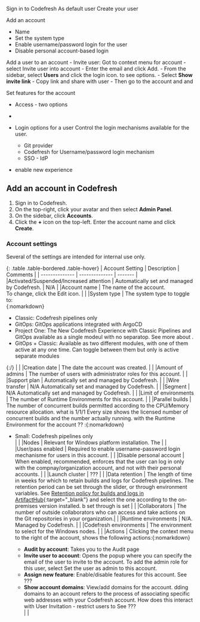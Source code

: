 

Sign in to Codefresh
  As default user
  Create your user 

Add an account 
  - Name 
  - Set the system type
  - Enable username/password login for the user
  - Disable personal account-based login 

Add a user to an account
    - Invite user: Got to context menu for account
    - select Invite user into account
    - Enter the email and click Add.
    - From the sidebar, select **Users** and click the login icon. to see options.
    - Select **Show invite link**
    - Copy link and share with user
    - Then go to the account and  and 

Set features for the account 
   - Access - two options
   - 

- Login options for a user
   Control the login mechanisms available for the user.
    - Git provider
    - Codefresh for Username/password login mechanism
    - SSO - IdP
- enable new experience




## Add an account in Codefresh

1. Sign in to Codefresh.
1. On the top-right, click your avatar and then select **Admin Panel**.
1. On the sidebar, click **Accounts**.
1. Click the **+** icon on the top-left.
Enter the account name and click **Create**.


### Account settings
Several of the settings are intended for internal use only. 

{: .table .table-bordered .table-hover}
| Account Setting                     | Description            |  Comments | 
| --------------              | --------------         | ------- | 
|Activated/Suspended/Increased attention     | Automatically set and managed by Codefresh.  | N/A | 
|Account name     | The name of the account.<br>To change, click the Edit icon. |  | 
|System type     | The system type to toggle to:<br>{:nomarkdown}<ul><li>Classic: Codefresh pipelines only</li><li>GitOps: GitOps applications integrated with ArgoCD</li><li>Project One: The New Codefresh Experience with Classic Pipelines and GitOps available as a single modeul with no separatop. See more about .</li><li>GitOps + Classic: Available as two different modules, with one of them active at any one time. Can toggle between them but only is active  separate modules</li></ul>{:/}   |  | 
|Creation date     | The date the account was created. |  | 
|Amount of admins    | The number of users with administrator roles for this account. |  | 
|Support plan    | Automatically set and managed by Codefresh.  |  | 
|Wire transfer    | N/A Automatically set and managed by Codefresh.  |  | 
|Segment    | N/A Automatically set and managed by Codefresh. |  | 
|Limit of environments    | The number of Runtime Environments for this account. |  | 
|Parallel builds    | The number of concurrent builds permitted according to the CPU/Memory resource allocation. what is 1/1/1 Every size shows the licensed number of concurrent builds and the number actually running. with the Runtime Environment for the account ?? :{:nomarkdown}<ul><li>Small: Codefresh pipelines only</li>   |  | 
|Nodes    | Relevant for Windows platform installation. The   |  | 
|User/pass enabled    | Required to enable username-password login mechanisme for users in this account.  |  | 
|Disable personal account    | When enabled, recommended, enforces that the user can log in only with the compnay/organization account, and not with their personal accounts. |  | 
|Launch cluster    | ??? |  | 
|Data retention    | The length of time in weeks for which to retain builds and logs for Codefresh pipelines. The retention period can be set through the slider, or through environment variables. See [Retention policy for builds and logs in ArtifactHub](https://artifacthub.io/packages/helm/codefresh-onprem/codefresh#retention-policy-for-builds-and-logs){:target="\_blank"} and select the one according to the on-premises version installed. b  set through is set  |  | 
|Collaborators    | The number of outside collaborators who can access and take actions on the Git repositories in your organization.|  | 
|Runtime environments    | N/A. Managed by Codefresh. |  | 
|Codefresh environments    | The environment to select for the Windows nodes. |  | 
|Actions    | Clicking the context menu to the right of the account, shows the following actions:{:nomarkdown}<ul><li>**Audit by account**: Takes you to the Audit page </li><li>**Invite user to account**: Opens the popup where you can specify the email of the user to invite to the account. To add the admin role for this user, select Set the user as admin to this account.</li><li>**Assign new feature**: Enable/disable features for this account. See ???  </li><li>**Show account domains**: View/add domains for the account. dding domains to an account refers to the process of associating specific web addresses with your Codefresh account. How does this interact with User Invitation - restrict users to  See ???  </li>|  | 


